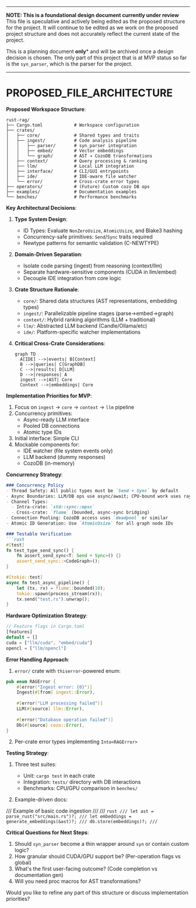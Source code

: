 
-----

**NOTE: This is a foundational design document currently under review**
This file is speculative and actively being edited as the proposed
structure for the project. It will continue to be edited as we work on the
proposed project structure and does not accurately reflect the current state of
the project.

This is a planning document **only*** and will be archived once a design
decision is chosen. The only part of this project that is at MVP status so far
is the `syn_parser`, which is the parser for the project.

-----

# PROPOSED_FILE_ARCHITECTURE

**Proposed Workspace Structure**:
```
rust-rag/
├── Cargo.toml            # Workspace configuration
├── crates/
│   ├── core/             # Shared types and traits
│   ├── ingest/           # Code analysis pipeline
│   │   ├── parser/       # syn_parser integration
│   │   ├── embed/        # Vector embeddings 
│   │   └── graph/        # AST ➔ CozoDB transformations
│   ├── context/          # Query processing & ranking
│   ├── llm/              # Local LLM integration
│   ├── interface/        # CLI/GUI entrypoints
│   ├── ide/              # IDE-aware file watcher
│   └── error/            # Cross-crate error types
├── operators/            # (Future) Custom cozo DB ops
├── examples/             # Documentation examples
└── benches/              # Performance benchmarks
```

**Key Architectural Decisions**:

1. **Type System Design**:
   - ID Types: Evaluate `NonZeroUsize`, `AtomicUsize`, and Blake3 hashing
   - Concurrency-safe primitives: `Send`/`Sync` traits required
   - Newtype patterns for semantic validation (C-NEWTYPE)

2. **Domain-Driven Separation**:
   - Isolate code parsing (ingest) from reasoning (context/llm)
   - Separate hardware-sensitive components (CUDA in llm/embed)
   - Decouple IDE integration from core logic

2. **Crate Structure Rationale**:
   - `core/`: Shared data structures (AST representations, embedding types)
   - `ingest/`: Parallelizable pipeline stages (parse→embed→graph)
   - `context/`: Hybrid ranking algorithms (LLM + traditional)
   - `llm/`: Abstracted LLM backend (Candle/Ollama/etc)
   - `ide/`: Platform-specific watcher implementations

3. **Critical Cross-Crate Considerations**:
   ```mermaid
   graph TD
     A[IDE] -->|events| B[Context]
     B -->|queries| C[GraphDB]
     C -->|results| D[LLM]
     D -->|responses| A
     ingest -->|AST| Core
     Context -->|embeddings| Core
   ```

**Implementation Priorities for MVP**:
1. Focus on `ingest` → `core` → `context` → `llm` pipeline
2. Concurrency primitives:
   - Async-ready LLM interface
   - Pooled DB connections
   - Atomic type IDs
3. Initial interface: Simple CLI
4. Mockable components for:
   - IDE watcher (file system events only)
   - LLM backend (dummy responses)
   - CozoDB (in-memory)

**Concurrency Strategy**:
```markdown
### Concurrency Policy
- Thread Safety: All public types must be `Send + Sync` by default
- Async Boundaries: LLM/DB ops use async/await; CPU-bound work uses rayon
- Channel Types: 
  - Intra-crate: `std::sync::mpsc` 
  - Cross-crate: `flume` (bounded, async-sync bridging)
- Connection Pooling: CozoDB access uses `deadpool` or similar
- Atomic ID Generation: Use `AtomicUsize` for all graph node IDs

### Testable Verification
```rust
#[test]
fn test_type_send_sync() {
    fn assert_send_sync<T: Send + Sync>() {}
    assert_send_sync::<CodeGraph>();
}

#[tokio::test]
async fn test_async_pipeline() {
    let (tx, rx) = flume::bounded(10);
    tokio::spawn(process_stream(rx));
    tx.send("test.rs").unwrap();
}
```

**Hardware Optimization Strategy**:
```rust
// Feature flags in Cargo.toml
[features]
default = []
cuda = ["llm/cuda", "embed/cuda"]
opencl = ["llm/opencl"]
```

**Error Handling Approach**:
1. `error/` crate with `thiserror`-powered enum:
```rust
pub enum RAGError {
    #[error("Ingest error: {0}")]
    Ingest(#[from] ingest::Error),
    
    #[error("LLM processing failed")]
    LLM(#[source] llm::Error),
    
    #[error("Database operation failed")]
    Db(#[source] cozo::Error),
}
```

2. Per-crate error types implementing `Into<RAGError>`

**Testing Strategy**:
1. Three test suites:
   - Unit: `cargo test` in each crate
   - Integration: `tests/` directory with DB interactions
   - Benchmarks: CPU/GPU comparison in `benches/`
   
2. Example-driven docs:

/// Example of basic code ingestion
/// 
/// ```rust
/// let ast = parse_rust("src/main.rs")?;
/// let embeddings = generate_embeddings(&ast)?;
/// db.store(embeddings)?;
/// ```

**Critical Questions for Next Steps**:
1. Should `syn_parser` become a thin wrapper around `syn` or contain custom logic?
2. How granular should CUDA/GPU support be? (Per-operation flags vs global)
3. What's the first user-facing outcome? (Code completion vs documentation gen)
4. Will you need proc macros for AST transformations?

Would you like to refine any part of this structure or discuss implementation priorities?
```
